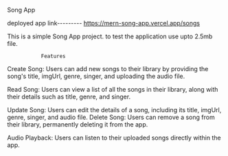 Song App

deployed app link--------- https://mern-song-app.vercel.app/songs


This is a simple Song App project. 
to test the application use upto 2.5mb file.

               Features
Create Song: Users can add new songs to their library by providing the song's title,
            imgUrl, genre, singer, and uploading the audio file.

Read Song: Users can view a list of all the songs in their library, 
          along with their details such as title, genre, and singer.

Update Song: Users can edit the details of a song, including its title,
             imgUrl, genre, singer, and audio file.
Delete Song: Users can remove a song from their library, 
             permanently deleting it from the app.

Audio Playback: Users can listen to their uploaded songs directly within the app.


